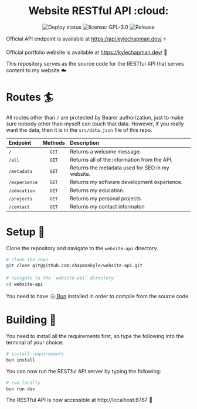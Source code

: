 <h1 align="center">Website RESTful API :cloud:</h1>

<p align="center">
  <img src="https://github.com/chapmankyle/website-api/actions/workflows/deploy.yml/badge.svg" alt="Deploy status"></img>
  <img src="https://img.shields.io/github/license/chapmankyle/website-api.svg?" alt="license: GPL-3.0"></img>
  <img src="https://img.shields.io/github/v/release/chapmankyle/website-api.svg?" alt="Release"></img>
</p>

Official API endpoint is available at https://api.kylechapman.dev/ :zap:

Official portfolio website is available at https://kylechapman.dev/ :tada:

This repository serves as the source code for the RESTful API that serves content to my website :cloud:

# Routes :surfer:

All routes other than `/` are protected by Bearer authorization, just to make sure nobody other than myself can touch that data.
However, if you really want the data, then it is in the `src/data.json` file of this repo.

| Endpoint      | Methods       | Description |
| :------------ | :-----------: | :---------- |
| `/`           | `GET` | Returns a welcome message. |
| `/all`        | `GET` | Returns all of the information from the API. |
| `/metadata`   | `GET` | Returns the metadata used for SEO in my website. |
| `/experience` | `GET` | Returns my software development experience. |
| `/education`  | `GET` | Returns my education. |
| `/projects`   | `GET` | Returns my personal projects |
| `/contact`    | `GET` | Returns my contact informaton |

# Setup :rocket:

Clone the repository and navigate to the `website-api` directory.
```bash
# clone the repo
git clone git@github.com:chapmankyle/website-api.git

# navigate to the `website-api` directory
cd website-api
```

You need to have <a href="https://bun.sh/"><img src="public/static/bun.svg" width="16" height="16" style="position: relative; top: 3px;" /> Bun</a> installed in order to compile from the source code.

# Building :hammer:

You need to install all the requirements first, so type the following into the
terminal of your choice:
```bash
# install requirements
bun install
```

You can now run the RESTful API server by typing the following:
```bash
# run locally
bun run dev
```

The RESTful API is now accessible at http://localhost:8787 :tada:
